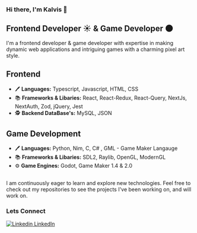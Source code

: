 ### Hi there, I'm Kalvis 👋

## **Frontend Developer ☀️ & Game Developer 🌑**

I'm a frontend developer & game developer with expertise in making dynamic web applications and intriguing games with a charming pixel art style.

## Frontend
  - 🖊️ **Languages:** Typescript, Javascript, HTML, CSS
  - 📚 **Frameworks & Libaries:** React, React-Redux, React-Query, NextJs, NextAuth, Zod, jQuery, Jest
  - 🕵️ **Backend DataBase's:** MySQL, JSON

## Game Development
  - 🖊️ **Languages:** Python, Nim, C, C# , GML - Game Maker Langauge
  - 📚 **Frameworks & Libaries:** SDL2, Raylib, OpenGL, ModernGL 
  - ⚙️ **Game Engines:** Godot, Game Maker 1.4 & 2.0

##

I am continuously eager to learn and explore new technologies. Feel free to check out my repositories to see the projects I've been working on, and will work on.

### **Lets Connect**
  [![Linkedin](https://cdn-icons-png.flaticon.com/16/3536/3536505.png) LinkedIn](www.linkedin.com/in/kalvisliepkalns)

